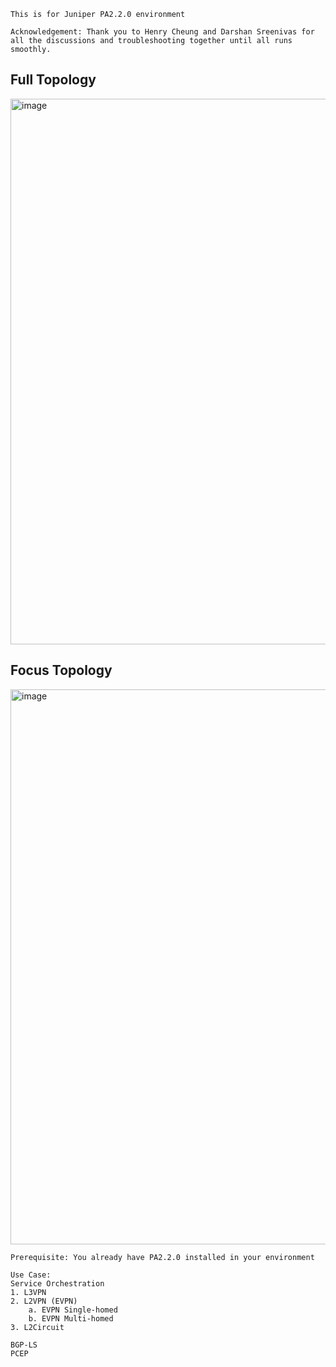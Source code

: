 ```
This is for Juniper PA2.2.0 environment

Acknowledgement: Thank you to Henry Cheung and Darshan Sreenivas for all the discussions and troubleshooting together until all runs smoothly.
```

## Full Topology

<img width="873" alt="image" src="https://github.com/user-attachments/assets/8b192dad-8118-4edf-bddf-a5080ea558d1">

## Focus Topology

<img width="888" alt="image" src="https://github.com/user-attachments/assets/0b96d141-59dd-404d-b10b-837742a39979">



```
Prerequisite: You already have PA2.2.0 installed in your environment

Use Case:
Service Orchestration
1. L3VPN
2. L2VPN (EVPN)
    a. EVPN Single-homed
    b. EVPN Multi-homed
3. L2Circuit

BGP-LS
PCEP
```
